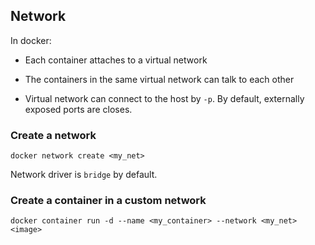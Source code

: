 ## Network

In docker:

- Each container attaches to a virtual network

- The containers in the same virtual network can talk to each other

- Virtual network can connect to the host by `-p`. By default, externally exposed ports are closes.


### Create a network

`docker network create <my_net>`

Network driver is `bridge` by default.

### Create a container in a custom network

`docker container run -d --name <my_container> --network <my_net> <image>`

